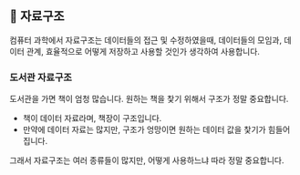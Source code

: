 ## 📌 자료구조
컴퓨터 과학에서 자료구조는 데이터들의 접근 및 수정하였을때, 데이터들의 모임과, 데이터 관계, 효율적으로 어떻게 저장하고 사용할 것인가 생각하여 사용합니다. 
### 도서관 자료구조
도서관을 가면 책이 엄청 많습니다. 원하는 책을 찿기 위해서 구조가 정말 중요합니다.
+ 책이 데이터 자료라며, 책장이 구조입니다.
+ 만약에 데이터 자료는 많지만, 구조가 엉망이면 원하는 데이터 값을 찿기가 힘들어집니다.

그래서 자료구조는 여러 종류들이 많지만, 어떻게 사용하느냐 따라 정말 중요합니다.
